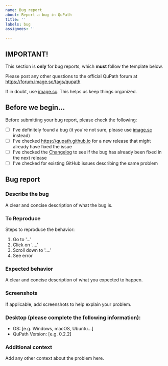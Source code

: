 ```yaml
---
name: Bug report
about: Report a bug in QuPath
title: ''
labels: bug
assignees: ''

---
```


## IMPORTANT!

This section is **only** for bug reports, which **must** follow the template below.

Please post any other questions to the official QuPath forum at https://forum.image.sc/tags/qupath

If in doubt, use [image.sc](https://forum.image.sc/tags/qupath). This helps us keep things organized.

## Before we begin...

Before submitting your bug report, please check the following:

* [ ] I've definitely found a bug (it you're not sure, please use [image.sc](https://forum.image.sc/tags/qupath) instead)
* [ ] I've checked https://qupath.github.io for a new release that might already have fixed the issue
* [ ] I've checked the [Changelog](https://github.com/qupath/qupath/blob/master/CHANGELOG.md) to see if the bug has already been fixed in the next release
* [ ] I've checked for existing GitHub issues describing the same problem

## Bug report

### Describe the bug
A clear and concise description of what the bug is.

### To Reproduce
Steps to reproduce the behavior:
1. Go to '...'
2. Click on '....'
3. Scroll down to '....'
4. See error

### Expected behavior
A clear and concise description of what you expected to happen.

### Screenshots
If applicable, add screenshots to help explain your problem.

### Desktop (please complete the following information):
 - OS: [e.g. Windows, macOS, Ubuntu...]
 - QuPath Version: [e.g. 0.2.2]

### Additional context
Add any other context about the problem here.
